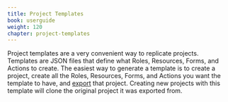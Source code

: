 ```yaml
---
title: Project Templates
book: userguide
weight: 120
chapter: project-templates
---
```


Project templates are a very convenient way to replicate projects. Templates are JSON files that define what Roles, Resources, Forms, and Actions to create. The easiest way to generate a template is to create a project, create all the Roles, Resources, Forms, and Actions you want the template to have, and [export](#settings-project) that project. Creating new projects with this template will clone the original project it was exported from.
